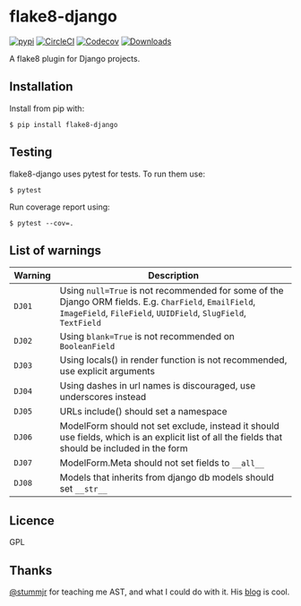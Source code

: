 # flake8-django

[![pypi](https://img.shields.io/pypi/v/flake8-django.svg)](https://pypi.python.org/pypi/flake8-django/)
[![CircleCI](https://circleci.com/gh/rocioar/flake8-django/tree/master.svg?style=shield)](https://circleci.com/gh/rocioar/flake8-django/tree/master)
[![Codecov](https://codecov.io/gh/rocioar/flake8-django/branch/master/graph/badge.svg)](https://codecov.io/gh/rocioar/flake8-django)
[![Downloads](https://pepy.tech/badge/flake8-django)](https://pepy.tech/project/flake8-django)

A flake8 plugin for Django projects.

## Installation

Install from pip with:

```
$ pip install flake8-django
```

## Testing

flake8-django uses pytest for tests. To run them use:

```
$ pytest
````

Run coverage report using:

```
$ pytest --cov=.
```

## List of warnings

| Warning | Description |
| --- | --- |
| `DJ01` | Using `null=True` is not recommended for some of the Django ORM fields. E.g. `CharField`, `EmailField`, `ImageField`, `FileField`, `UUIDField`, `SlugField`, `TextField` |
| `DJ02` | Using `blank=True` is not recommended on `BooleanField`|
| `DJ03` | Using locals() in render function is not recommended, use explicit arguments |
| `DJ04` | Using dashes in url names is discouraged, use underscores instead |
| `DJ05` | URLs include() should set a namespace |
| `DJ06` | ModelForm should not set exclude, instead it should use fields, which is an explicit list of all the fields that should be included in the form |
| `DJ07` | ModelForm.Meta should not set fields to `__all__`|
| `DJ08` | Models that inherits from django db models should set `__str__`|

## Licence

GPL

## Thanks

[@stummjr](https://github.com/stummjr) for teaching me AST, and what I could do with it. His [blog](https://dunderdoc.wordpress.com/) is cool.
